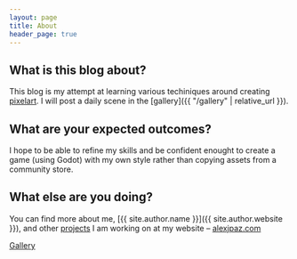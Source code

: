 ```yaml
---
layout: page
title: About
header_page: true
---
```


## What is this blog about?
This blog is my attempt at learning various techiniques around creating [pixelart](https://en.wikipedia.org/wiki/Pixel_art). I will post a daily scene in the [gallery]({{ "/gallery" | relative_url }}).

## What are your expected outcomes?

I hope to be able to refine my skills and be confident enought to create a game (using Godot) with my own style rather than copying assets from a community store.

## What else are you doing?

You can find more about me, [{{ site.author.name }}]({{ site.author.website }}), and other [projects](https://alexjpaz.com/projects/) I am working on at my website – [alexjpaz.com](https://alexjpaz.com)


<section class='section'>
    <a class='button is-success is-large is-fullwidth' href='{{ "/gallery" | relative_url }}' >Gallery</a>
</section>

